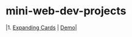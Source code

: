 # mini-web-dev-projects

|1. [Expanding Cards](https://github.com/ameer-hamza0046/expanding-cards) | [Demo](https://ameer-hamza0046.github.io/expanding-cards/)|

